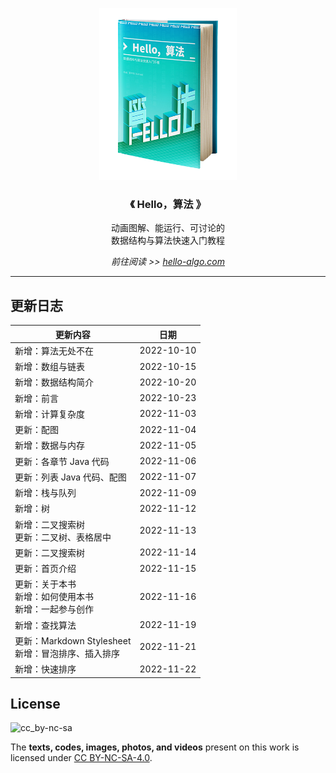 <p align="center">
  <a href="https://www.hello-algo.com/">
    <img src="docs/index.assets/conceptual_rendering.png" width="220">
  </a>
</p>

<h3 align="center">
  《 Hello，算法 》
</h3>

<p align="center"> 
  动画图解、能运行、可讨论的</br>数据结构与算法快速入门教程
</p>

<p align="center">
  <em>
    前往阅读 >>
    <a href="https://www.hello-algo.com/">
    hello-algo.com
    </a>
  </em>
</p>

---

## 更新日志

| 更新内容    | 日期     |
| ------------ | ---------- |
| 新增：算法无处不在  | 2022-10-10 |
| 新增：数组与链表   | 2022-10-15 |
| 新增：数据结构简介 | 2022-10-20 |
| 新增：前言        | 2022-10-23 |
| 新增：计算复杂度   | 2022-11-03 |
| 更新：配图 | 2022-11-04 |
| 新增：数据与内存 | 2022-11-05 |
| 更新：各章节 Java 代码 | 2022-11-06 |
| 更新：列表 Java 代码、配图 | 2022-11-07 |
| 新增：栈与队列 | 2022-11-09 |
| 新增：树     | 2022-11-12 |
| 新增：二叉搜索树</br>更新：二叉树、表格居中 | 2022-11-13 |
| 更新：二叉搜索树 | 2022-11-14 |
| 更新：首页介绍 | 2022-11-15 |
| 更新：关于本书</br>新增：如何使用本书</br>新增：一起参与创作 | 2022-11-16 |
| 新增：查找算法 | 2022-11-19 |
| 更新：Markdown Stylesheet</br>新增：冒泡排序、插入排序 | 2022-11-21 |
| 新增：快速排序 | 2022-11-22 |

## License

![cc_by-nc-sa](https://i.creativecommons.org/l/by-nc-sa/4.0/88x31.png)

The **texts, codes, images, photos, and videos** present on this work is licensed under [CC BY-NC-SA-4.0](https://creativecommons.org/licenses/by-nc-sa/4.0/).
